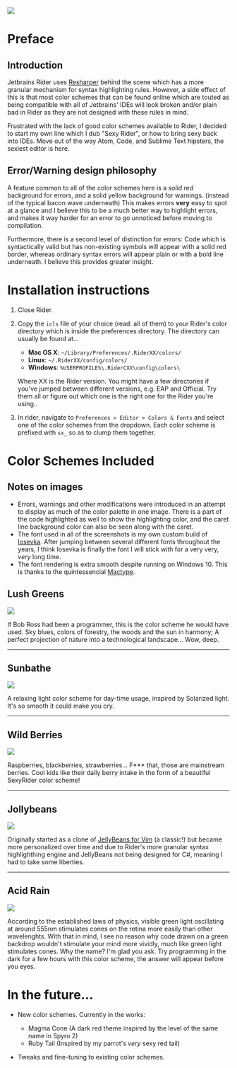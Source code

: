 ![](Images/bannerlogo.png)

# Preface

## Introduction

Jetbrains Rider uses [Resharper](https://www.jetbrains.com/resharper/) behind the scene which has a more granular mechanism for syntax highlighting rules. However, a side effect of this is that most color schemes that can be found online which are touted as being compatible with all of Jetbrains' IDEs will look broken and/or plain bad in Rider as they are not designed with these rules in mind.

Frustrated with the lack of good color schemes available to Rider, I decided to start my own line which I dub "Sexy Rider", or how to bring sexy back into IDEs. Move out of the way Atom, Code, and Sublime Text hipsters, the sexiest editor is here.

## Error/Warning design philosophy
A feature common to all of the color schemes here is a *solid red* background for errors, and a solid yellow background for warnings. (instead of the typical bacon wave underneath) This makes errors **very** easy to spot at a glance and I believe this to be a much better way to highlight errors, and makes it way harder for an error to go unnoticed before moving to compilation.

Furthermore, there is a second level of distinction for errors: Code which is syntactically valid but has non-existing symbols will appear with a solid red border, whereas ordinary syntax errors will appear plain or with a bold line underneath. I believe this provides greater insight.

# Installation instructions

1. Close Rider.

2. Copy the `icls` file of your choice (read: all of them) to your Rider's color directory which is inside the preferences directory. The directory can usually be found at...

   * **Mac OS X**: `~/Library/Preferences/.RiderXX/colors/`
   * **Linux**: `~/.RiderXX/config/colors/`
   * **Windows**: `%USERPROFILE%\.RiderCXX\config\colors\`

   Where XX is the Rider version. You might have a few directories if you've jumped between different versions, e.g. EAP and Official. Try them all or figure out which one is the right one for the Rider you're using..

3. In rider, navigate to `Preferences > Editor > Colors & Fonts` and select one of the color schemes from the dropdown. Each color scheme is prefixed with `sx_` so as to clump them together.

# Color Schemes Included

## Notes on images

* Errors, warnings and other modifications were introduced in an attempt to display as much of the color palette in one image. There is a part of the code highlighted as well to show the highlighting color, and the caret line background color can also be seen along with the caret.
* The font used in all of the screenshots is my own custom build of [Iosevka](https://github.com/be5invis/Iosevka). After jumping between several different fonts throughout the years, I think Iosevka is finally the font I will stick with for a very very, _very_ long time.
* The font rendering is extra smooth despite running on Windows 10. This is thanks to the quintessencial [Mactype](https://github.com/snowie2000/mactype).

## Lush Greens

![](Images/cs_LushGreens.png)

If Bob Ross had been a programmer, this is the color scheme he would have used. Sky blues, colors of forestry, the woods and the sun in harmony; A perfect projection of nature into a technological landscape... Wow, deep.

---

## Sunbathe
![](Images/cs_Sunbathe.png)

A relaxing light color scheme for day-time usage, inspired by Solarized light. It's so smooth it could make you cry.

---

## Wild Berries

![](Images/cs_WildBerries.png)

Raspberries, blackberries, strawberries... F*** that, those are mainstream berries. Cool kids like their daily berry intake in the form of a beautiful SexyRider color scheme!

---

## Jollybeans
![](Images/cs_Jollybeans.png)

Originally started as a clone of [JellyBeans for Vim](https://github.com/nanotech/jellybeans.vim) (a classic!) but became more personalized over time and due to Rider's more granular syntax highlighthing engine and JellyBeans not being designed for C#, meaning I had to take some liberties.

---

## Acid Rain
![](Images/cs_AcidRain.png)

According to the established laws of physics, visible green light oscillating at around 555nm stimulates cones on the retina more easily than other wavelenghts. With that in mind, I see no reason why code drawn on a green backdrop wouldn't stimulate your mind more vividly, much like green light stimulates cones. Why the name? I'm glad you ask. Try programming in the dark for a few hours with this color scheme, the answer will appear before you eyes.

# In the future...

- New color schemes. Currently in the works:
    * Magma Cone (A dark red theme inspired by the level of the same name in Spyro 2)
    * Ruby Tail (Inspired by my parrot's _very_ sexy red tail)

- Tweaks and fine-tuning to existing color schemes.
